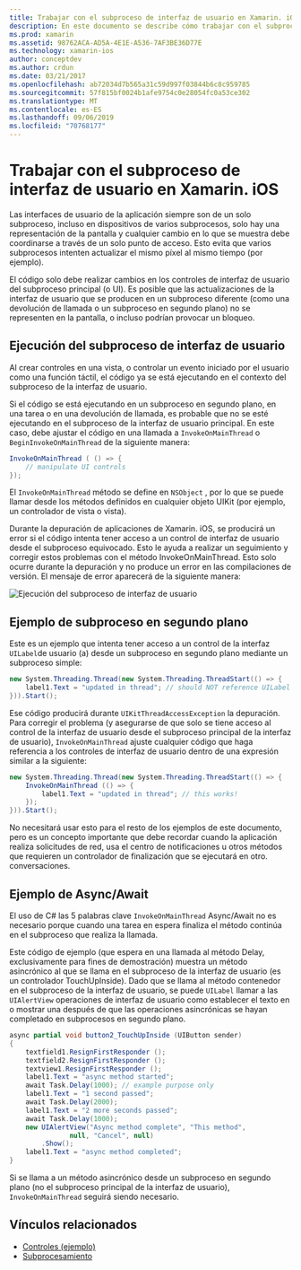 ```yaml
---
title: Trabajar con el subproceso de interfaz de usuario en Xamarin. iOS
description: En este documento se describe cómo trabajar con el subproceso de interfaz de usuario en Xamarin. iOS. Describe la ejecución de subprocesos de interfaz de usuario, proporciona un ejemplo de subproceso en segundo plano y examina Async/Await.
ms.prod: xamarin
ms.assetid: 98762ACA-AD5A-4E1E-A536-7AF3BE36D77E
ms.technology: xamarin-ios
author: conceptdev
ms.author: crdun
ms.date: 03/21/2017
ms.openlocfilehash: ab72034d7b565a31c59d997f03844b6c8c959785
ms.sourcegitcommit: 57f815bf0024b1afe9754c0e28054fc0a53ce302
ms.translationtype: MT
ms.contentlocale: es-ES
ms.lasthandoff: 09/06/2019
ms.locfileid: "70768177"
---
```

# <a name="working-with-the-ui-thread-in-xamarinios"></a>Trabajar con el subproceso de interfaz de usuario en Xamarin. iOS

Las interfaces de usuario de la aplicación siempre son de un solo subproceso, incluso en dispositivos de varios subprocesos, solo hay una representación de la pantalla y cualquier cambio en lo que se muestra debe coordinarse a través de un solo punto de acceso. Esto evita que varios subprocesos intenten actualizar el mismo píxel al mismo tiempo (por ejemplo).

El código solo debe realizar cambios en los controles de interfaz de usuario del subproceso principal (o UI). Es posible que las actualizaciones de la interfaz de usuario que se producen en un subproceso diferente (como una devolución de llamada o un subproceso en segundo plano) no se representen en la pantalla, o incluso podrían provocar un bloqueo.

## <a name="ui-thread-execution"></a>Ejecución del subproceso de interfaz de usuario

Al crear controles en una vista, o controlar un evento iniciado por el usuario como una función táctil, el código ya se está ejecutando en el contexto del subproceso de la interfaz de usuario.

Si el código se está ejecutando en un subproceso en segundo plano, en una tarea o en una devolución de llamada, es probable que no se esté ejecutando en el subproceso de la interfaz de usuario principal. En este caso, debe ajustar el código en una llamada a `InvokeOnMainThread` o `BeginInvokeOnMainThread` de la siguiente manera:

```csharp
InvokeOnMainThread ( () => {
    // manipulate UI controls
});
```

El `InvokeOnMainThread` método se define en `NSObject` , por lo que se puede llamar desde los métodos definidos en cualquier objeto UIKit (por ejemplo, un controlador de vista o vista).

Durante la depuración de aplicaciones de Xamarin. iOS, se producirá un error si el código intenta tener acceso a un control de interfaz de usuario desde el subproceso equivocado. Esto le ayuda a realizar un seguimiento y corregir estos problemas con el método InvokeOnMainThread. Esto solo ocurre durante la depuración y no produce un error en las compilaciones de versión. El mensaje de error aparecerá de la siguiente manera:

 ![](ui-thread-images/image10.png "Ejecución del subproceso de interfaz de usuario")

 <a name="Background_Thread_Example" />

## <a name="background-thread-example"></a>Ejemplo de subproceso en segundo plano

Este es un ejemplo que intenta tener acceso a un control de la interfaz `UILabel`de usuario (a) desde un subproceso en segundo plano mediante un subproceso simple:

```csharp
new System.Threading.Thread(new System.Threading.ThreadStart(() => {
    label1.Text = "updated in thread"; // should NOT reference UILabel on background thread!
})).Start();
```

Ese código producirá durante `UIKitThreadAccessException` la depuración. Para corregir el problema (y asegurarse de que solo se tiene acceso al control de la interfaz de usuario desde el subproceso principal de la interfaz de usuario), `InvokeOnMainThread` ajuste cualquier código que haga referencia a los controles de interfaz de usuario dentro de una expresión similar a la siguiente:

```csharp
new System.Threading.Thread(new System.Threading.ThreadStart(() => {
    InvokeOnMainThread (() => {
        label1.Text = "updated in thread"; // this works!
    });
})).Start();
```

No necesitará usar esto para el resto de los ejemplos de este documento, pero es un concepto importante que debe recordar cuando la aplicación realiza solicitudes de red, usa el centro de notificaciones u otros métodos que requieren un controlador de finalización que se ejecutará en otro. conversaciones.

 <a name="Async_Await_Example" />

## <a name="asyncawait-example"></a>Ejemplo de Async/Await

El uso de C# las 5 palabras clave `InvokeOnMainThread` Async/Await no es necesario porque cuando una tarea en espera finaliza el método continúa en el subproceso que realiza la llamada.

Este código de ejemplo (que espera en una llamada al método Delay, exclusivamente para fines de demostración) muestra un método asincrónico al que se llama en el subproceso de la interfaz de usuario (es un controlador TouchUpInside). Dado que se llama al método contenedor en el subproceso de la interfaz de usuario, se puede `UILabel` llamar a las `UIAlertView` operaciones de interfaz de usuario como establecer el texto en o mostrar una después de que las operaciones asincrónicas se hayan completado en subprocesos en segundo plano.

```csharp
async partial void button2_TouchUpInside (UIButton sender)
{
    textfield1.ResignFirstResponder ();
    textfield2.ResignFirstResponder ();
    textview1.ResignFirstResponder ();
    label1.Text = "async method started";
    await Task.Delay(1000); // example purpose only
    label1.Text = "1 second passed";
    await Task.Delay(2000);
    label1.Text = "2 more seconds passed";
    await Task.Delay(1000);
    new UIAlertView("Async method complete", "This method", 
               null, "Cancel", null)
        .Show();
    label1.Text = "async method completed";
}
```

Si se llama a un método asincrónico desde un subproceso en segundo plano (no el subproceso principal de la interfaz de usuario), `InvokeOnMainThread` seguirá siendo necesario.

## <a name="related-links"></a>Vínculos relacionados

- [Controles (ejemplo)](https://docs.microsoft.com/samples/xamarin/ios-samples/controls)
- [Subprocesamiento](~/ios/app-fundamentals/threading.md)
